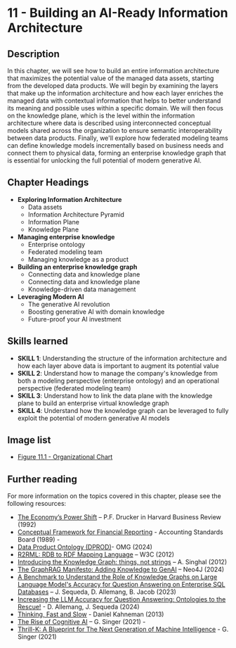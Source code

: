 # 11 - Building an AI-Ready Information Architecture 

## Description
In this chapter, we will see how to build an entire information architecture that maximizes the potential value of the managed data assets, starting from the developed data products. 
We will begin by examining the layers that make up the information architecture and how each layer enriches the managed data with contextual information that helps to better understand its meaning and possible uses within a specific domain. 
We will then focus on the knowledge plane, which is the level within the information architecture where data is described using interconnected conceptual models shared across the organization to ensure semantic interoperability between data products. 
Finally, we'll explore how federated modeling teams can define knowledge models incrementally based on business needs and connect them to physical data, forming an enterprise knowledge graph that is essential for unlocking the full potential of modern generative AI. 

## Chapter Headings  
* **Exploring Information Architecture**
  * Data assets 
  * Information Architecture Pyramid 
  * Information Plane 
  * Knowledge Plane
* **Managing enterprise knowledge**
  * Enterprise ontology 
  * Federated modeling team 
  * Managing knowledge as a product 
* **Building an enterprise knowledge graph**
  * Connecting data and knowledge plane 
  * Connecting data and knowledge plane
  * Knowledge-driven data management
* **Leveraging Modern AI**
  * The generative AI revolution 
  * Boosting generative AI with domain knowledge
  * Future-proof your AI investment 


## Skills learned
* **SKILL 1**: Understanding the structure of the information architecture and how each layer above data is important to augment its potential value 
* **SKILL 2**: Understand how to manage the company's knowledge from both a modeling perspective (enterprise ontology) and an operational perspective (federated modeling team)
* **SKILL 3**: Understand how to link the data plane with the knowledge plane to build an enterprise virtual knowledge graph 
* **SKILL 4**: Understand how the knowledge graph can be leveraged to fully exploit the potential of modern generative AI models 


## Image list
* [Figure 11.1 - Organizational Chart](./images/chapter-09-Fig-01-Organizational-chart.png)


## Further reading 
For more information on the topics covered in this chapter, please see the following resources: 

* [The Economy’s Power Shift](https://hbr.org/) – P.F. Drucker in Harvard Business Review (1992) 
* [Conceptual Framework for Financial Reporting](https://www.ifrs.org/issued-standards/list-of-standards/conceptual-framework/) - Accounting Standards Board (1989) -  
* [Data Product Ontology (DPROD)](https://ekgf.github.io/dprod/ )- OMG (2024) 
* [R2RML: RDB to RDF Mapping Language](https://www.w3.org/TR/r2rml/) – W3C (2012)  
* [Introducing the Knowledge Graph: things, not strings](https://blog.google/products/search/introducing-knowledge-graph-things-not/) – A. Singhal (2012)  
* [The GraphRAG Manifesto: Adding Knowledge to GenAI](https://neo4j.com/blog/graphrag-manifesto/ ) – Neo4J  (2024) 
* [A Benchmark to Understand the Role of Knowledge Graphs on Large Language Model's Accuracy for Question Answering on Enterprise SQL Databases](https://arxiv.org/abs/2311.07509 ) – J. Sequeda, D. Allemang, B. Jacob (2023) 
* [Increasing the LLM Accuracy for Question Answering: Ontologies to the Rescue!](https://arxiv.org/abs/2405.11706) - D. Allemang, J. Sequeda (2024)  
* [Thinking, Fast and Slow](https://a.co/d/cYUteu5) - Daniel Kahneman (2013)  
* [The Rise of Cognitive AI](https://towardsdatascience.com/the-rise-of-cognitive-ai-a29d2b724ccc) – G. Singer (2021) -  
* [Thrill-K: A Blueprint for The Next Generation of Machine Intelligence](https://towardsdatascience.com/thrill-k-a-blueprint-for-the-next-generation-of-machine-intelligence-7ddacddfa0fe) - G. Singer (2021) 
